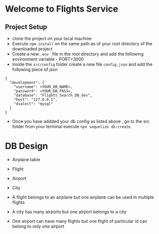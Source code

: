 #  Welcome to Flights Service

## Project Setup 
- clone the project on your local machine 
- Execute ` npm install ` on the same path as of your root directory of the downloaded project  
- Create a new `.env ` file in the root directory and add the following environment variable 
		- PORT=3000
- Inside the `src/config` folder create a new file `config.json` and add the following piece of json 

```
{
  "development": {
    "username": <YOUR_DB_NAME>,
    "password": <YOUR_DB_PASS>,
    "database": "Flights_Search_DB_dev",
    "host": "127.0.0.1",
    "dialect": "mysql"
  }
}

```
- Once you have addded your db config as listed above , go to the src folder from your terminal 
  execute `npx sequelize db:create`

# DB Design
- Airplane table
- Flight
- Airport
- City

- A flight belongs to an airplane but one airplane can be used in multiple flights 
- A city has many airports but one airport belongs to a city 
- One airport can have many flights but one flight of particular id can belong to only one airport 



